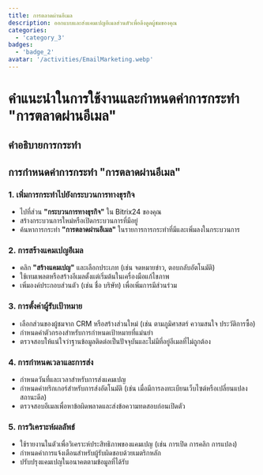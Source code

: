 ```yaml
---
title: การตลาดผ่านอีเมล
description: ออกแบบและส่งแคมเปญอีเมลส่วนตัวเพื่อดึงดูดผู้ชมของคุณ
categories: 
  - 'category_3'
badges: 
  - 'badge_2'
avatar: '/activities/EmailMarketing.webp'
---
```

# คำแนะนำในการใช้งานและกำหนดค่าการกระทำ "การตลาดผ่านอีเมล"

## คำอธิบายการกระทำ

## **การกำหนดค่าการกระทำ "การตลาดผ่านอีเมล"**

### 1. เพิ่มการกระทำไปยังกระบวนการทางธุรกิจ
- ไปที่ส่วน **"กระบวนการทางธุรกิจ"** ใน Bitrix24 ของคุณ
- สร้างกระบวนการใหม่หรือเปิดกระบวนการที่มีอยู่
- ค้นหาการกระทำ **"การตลาดผ่านอีเมล"** ในรายการการกระทำที่มีและเพิ่มลงในกระบวนการ

### 2. การสร้างแคมเปญอีเมล
- คลิก **"สร้างแคมเปญ"** และเลือกประเภท (เช่น จดหมายข่าว, ตอบกลับอัตโนมัติ)
- ใช้เทมเพลตหรือสร้างอีเมลตั้งแต่เริ่มต้นในเครื่องมือแก้ไขภาพ
- เพิ่มองค์ประกอบส่วนตัว (เช่น ชื่อ บริษัท) เพื่อเพิ่มการมีส่วนร่วม

### 3. การตั้งค่าผู้รับเป้าหมาย
- เลือกส่วนของผู้ชมจาก CRM หรือสร้างส่วนใหม่ (เช่น ตามภูมิศาสตร์ ความสนใจ ประวัติการซื้อ)
- กำหนดค่าตัวกรองสำหรับการกำหนดเป้าหมายที่แม่นยำ
- ตรวจสอบให้แน่ใจว่าฐานข้อมูลติดต่อเป็นปัจจุบันและไม่มีที่อยู่อีเมลที่ไม่ถูกต้อง

### 4. การกำหนดเวลาและการส่ง
- กำหนดวันที่และเวลาสำหรับการส่งแคมเปญ
- กำหนดค่าทริกเกอร์สำหรับการส่งอัตโนมัติ (เช่น เมื่อมีการลงทะเบียนเว็บไซต์หรือเปลี่ยนแปลงสถานะดีล)
- ตรวจสอบอีเมลเพื่อหาข้อผิดพลาดและส่งข้อความทดสอบก่อนเปิดตัว

### 5. การวิเคราะห์ผลลัพธ์
- ใช้รายงานในตัวเพื่อวิเคราะห์ประสิทธิภาพของแคมเปญ (เช่น การเปิด การคลิก การแปลง)
- กำหนดค่าการแจ้งเตือนสำหรับผู้รับผิดชอบด้วยเมตริกหลัก
- ปรับปรุงแคมเปญในอนาคตตามข้อมูลที่ได้รับ